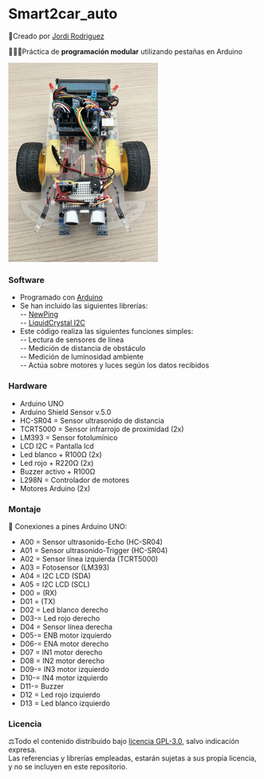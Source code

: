 # Smart2car_auto
🔗Creado por [Jordi Rodriguez](https://github.com/jordirdp)  

👨🏻‍💻Práctica de **programación modular** utilizando pestañas en Arduino  

<img src="/Images/Smart2car_final.jpeg" width="300"/>  
    
### Software  
- Programado con [Arduino](https://www.arduino.cc/en/software)
- Se han incluido las siguientes librerías:  
-- [NewPing](https://bitbucket.org/teckel12/arduino-new-ping/src/master/)  
-- [LiquidCrystal I2C](https://github.com/fdebrabander/Arduino-LiquidCrystal-I2C-library)  
- Este código realiza las siguientes funciones simples:  
-- Lectura de sensores de línea  
-- Medición de distancia de obstáculo  
-- Medición de luminosidad ambiente  
-- Actúa sobre motores y luces según los datos recibidos  

### Hardware  
- Arduino UNO  
- Arduino Shield Sensor v.5.0  
- HC-SR04 = Sensor ultrasonido de distancia  
- TCRT5000 = Sensor infrarrojo de proximidad (2x)  
- LM393 = Sensor fotolumínico  
- LCD I2C = Pantalla lcd  
- Led blanco + R100Ω (2x)  
- Led rojo + R220Ω (2x)  
- Buzzer activo + R100Ω  
- L298N = Controlador de motores  
- Motores Arduino (2x)  

### Montaje  
🔧 Conexiones a pines Arduino UNO:  
- A00 = Sensor ultrasonido-Echo (HC-SR04)  
- A01 = Sensor ultrasonido-Trigger (HC-SR04)  
- A02 = Sensor línea izquierda (TCRT5000)  
- A03 = Fotosensor (LM393)  
- A04 = I2C LCD (SDA)  
- A05 = I2C LCD (SCL)  
- D00 = (RX)  
- D01 = (TX)  
- D02 = Led blanco derecho  
- D03-= Led rojo derecho  
- D04 = Sensor línea derecha  
- D05-= ENB motor izquierdo  
- D06-= ENA motor derecho  
- D07 = IN1 motor derecho  
- D08 = IN2 motor derecho  
- D09-= IN3 motor izquierdo  
- D10-= IN4 motor izquierdo  
- D11-= Buzzer  
- D12 = Led rojo izquierdo  
- D13 = Led blanco izquierdo  
  
### Licencia  
⚖️Todo el contenido distribuido bajo [licencia GPL-3.0](https://www.gnu.org/licenses/gpl-3.0), salvo indicación expresa.  
Las referencias y librerías empleadas, estarán sujetas a sus propia licencia, y no se incluyen en este repositorio.  
